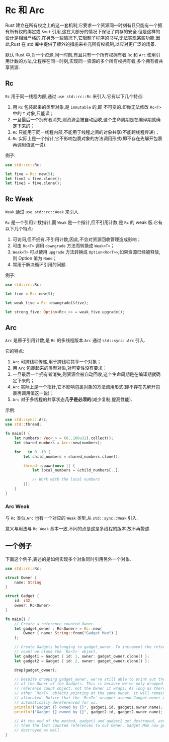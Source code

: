 # Rc 和 Arc

Rust 建立在所有权之上的这一套机制,它要求一个资源同一时刻有且只能有一个拥有所有权的绑定或 `&mut` 引用,这在大部分的情况下保证了内存的安全.但是这样的设计是相当严格的,在另外一些情况下,它限制了程序的书写,无法实现某些功能.因此,Rust 在 std 库中提供了额外的措施来补充所有权机制,以应对更广泛的场景.

默认 Rust 中,对一个资源,同一时刻,有且只有一个所有权拥有者.`Rc` 和 `Arc` 使用引用计数的方法,让程序在同一时刻,实现同一资源的多个所有权拥有者,多个拥有者共享资源.

## Rc
`Rc` 用于同一线程内部,通过 `use std::rc::Rc` 来引入.它有以下几个特点:

1. 用 `Rc` 包装起来的类型对象,是 `immutable` 的,即 不可变的.即你无法修改 `Rc<T>` 中的 `T` 对象,只能读；
2. 一旦最后一个拥有者消失,则资源会被自动回收,这个生命周期是在编译期就确定下来的；
3. `Rc` 只能用于同一线程内部,不能用于线程之间的对象共享(不能跨线程传递)；
4. `Rc` 实际上是一个指针,它不影响包裹对象的方法调用形式(即不存在先解开包裹再调用值这一说).

例子:

```rust
use std::rc::Rc;

let five = Rc::new(5);
let five2 = five.clone();
let five3 = five.clone();

```

## Rc Weak

`Weak` 通过 `use std::rc::Weak` 来引入.

`Rc` 是一个引用计数指针,而 `Weak` 是一个指针,但不引用计数,是 `Rc` 的 weak 版.它有以下几个特点:

1. 可访问,但不拥有.不引用计数,因此,不会对资源回收管理造成影响；
2. 可由 `Rc<T>` 调用 `downgrade` 方法而转换成 `Weak<T>`；
3. `Weak<T>` 可以使用 `upgrade` 方法转换成 `Option<Rc<T>>`,如果资源已经被释放,则 Option 值为 `None`；
4. 常用于解决循环引用的问题.

例子:

```rust
use std::rc::Rc;

let five = Rc::new(5);

let weak_five = Rc::downgrade(&five);

let strong_five: Option<Rc<_>> = weak_five.upgrade();
```

## Arc

`Arc` 是原子引用计数,是 `Rc` 的多线程版本.`Arc` 通过 `std::sync::Arc` 引入.

它的特点:

1. `Arc` 可跨线程传递,用于跨线程共享一个对象；
2. 用 `Arc` 包裹起来的类型对象,对可变性没有要求；
3. 一旦最后一个拥有者消失,则资源会被自动回收,这个生命周期是在编译期就确定下来的；
4. `Arc` 实际上是一个指针,它不影响包裹对象的方法调用形式(即不存在先解开包裹再调用值这一说)；
5. `Arc` 对于多线程的共享状态**几乎是必须的**(减少复制,提高性能).

示例:
```rust
use std::sync::Arc;
use std::thread;

fn main() {
    let numbers: Vec<_> = (0..100u32).collect();
    let shared_numbers = Arc::new(numbers);

    for _ in 0..10 {
        let child_numbers = shared_numbers.clone();

        thread::spawn(move || {
            let local_numbers = &child_numbers[..];

            // Work with the local numbers
        });
    }
}
```

### Arc Weak

与 `Rc` 类似,`Arc` 也有一个对应的 `Weak` 类型,从 `std::sync::Weak` 引入.

意义与用法与 `Rc Weak` 基本一致,不同的点是这是多线程的版本.故不再赘述.



## 一个例子

下面这个例子,表述的是如何实现多个对象同时引用另外一个对象.

```rust
use std::rc::Rc;

struct Owner {
    name: String
}

struct Gadget {
    id: i32,
    owner: Rc<Owner>
}

fn main() {
    // Create a reference counted Owner.
    let gadget_owner : Rc<Owner> = Rc::new(
        Owner { name: String::from("Gadget Man") }
    );

    // Create Gadgets belonging to gadget_owner. To increment the reference
    // count we clone the `Rc<T>` object.
    let gadget1 = Gadget { id: 1, owner: gadget_owner.clone() };
    let gadget2 = Gadget { id: 2, owner: gadget_owner.clone() };

    drop(gadget_owner);

    // Despite dropping gadget_owner, we're still able to print out the name
    // of the Owner of the Gadgets. This is because we've only dropped the
    // reference count object, not the Owner it wraps. As long as there are
    // other `Rc<T>` objects pointing at the same Owner, it will remain
    // allocated. Notice that the `Rc<T>` wrapper around Gadget.owner gets
    // automatically dereferenced for us.
    println!("Gadget {} owned by {}", gadget1.id, gadget1.owner.name);
    println!("Gadget {} owned by {}", gadget2.id, gadget2.owner.name);

    // At the end of the method, gadget1 and gadget2 get destroyed, and with
    // them the last counted references to our Owner. Gadget Man now gets
    // destroyed as well.
}
```
